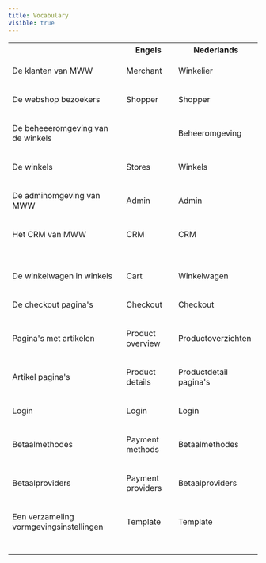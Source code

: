 ```yaml
---
title: Vocabulary
visible: true
---
```


<table class="data-table">
<tbody>
<tr>
<th>&nbsp;</th>
<th><strong>Engels</strong></th>
<th><strong>Nederlands</strong></th>
</tr>
<tr>
<td>
<p><span style="font-weight: 400;">De klanten van MWW</span></p>
</td>
<td>
<p><span style="font-weight: 400;">Merchant</span></p>
</td>
<td>
<p><span style="font-weight: 400;">Winkelier</span></p>
</td>
</tr>
<tr>
<td>
<p><span style="font-weight: 400;">De webshop bezoekers</span></p>
</td>
<td>
<p><span style="font-weight: 400;">Shopper</span></p>
</td>
<td>
<p><span style="font-weight: 400;">Shopper</span></p>
</td>
</tr>
<tr>
<td>
<p><span style="font-weight: 400;">De beheeeromgeving van de winkels</span></p>
</td>
<td>&nbsp;</td>
<td>
<p><span style="font-weight: 400;">Beheeromgeving</span></p>
</td>
</tr>
<tr>
<td>
<p><span style="font-weight: 400;">De winkels</span></p>
</td>
<td>
<p><span style="font-weight: 400;">Stores</span></p>
</td>
<td>
<p><span style="font-weight: 400;">Winkels</span></p>
</td>
</tr>
<tr>
<td>
<p><span style="font-weight: 400;">De adminomgeving van MWW</span></p>
</td>
<td>
<p><span style="font-weight: 400;">Admin</span></p>
</td>
<td>
<p><span style="font-weight: 400;">Admin</span></p>
</td>
</tr>
<tr>
<td>
<p><span style="font-weight: 400;">Het CRM van MWW</span></p>
</td>
<td>
<p><span style="font-weight: 400;">CRM</span></p>
</td>
<td>
<p><span style="font-weight: 400;">CRM</span></p>
</td>
</tr>
<tr>
<td>&nbsp;</td>
<td>&nbsp;</td>
<td>&nbsp;</td>
</tr>
<tr>
<td>
<p><span style="font-weight: 400;">De winkelwagen in winkels</span></p>
</td>
<td>
<p><span style="font-weight: 400;">Cart</span></p>
</td>
<td>
<p><span style="font-weight: 400;">Winkelwagen</span></p>
</td>
</tr>
<tr>
<td>
<p><span style="font-weight: 400;">De checkout pagina's</span></p>
</td>
<td>
<p><span style="font-weight: 400;">Checkout</span></p>
</td>
<td>
<p><span style="font-weight: 400;">Checkout</span></p>
</td>
</tr>
<tr>
<td>
<p><span style="font-weight: 400;">Pagina's met artikelen</span></p>
</td>
<td>
<p><span style="font-weight: 400;">Product overview</span></p>
</td>
<td>
<p><span style="font-weight: 400;">Productoverzichten</span></p>
</td>
</tr>
<tr>
<td>
<p><span style="font-weight: 400;">Artikel pagina's</span></p>
</td>
<td>
<p><span style="font-weight: 400;">Product details</span></p>
</td>
<td>
<p><span style="font-weight: 400;">Productdetail pagina's</span></p>
</td>
</tr>
<tr>
<td>
<p><span style="font-weight: 400;">Login</span></p>
</td>
<td>
<p><span style="font-weight: 400;">Login</span></p>
</td>
<td>
<p><span style="font-weight: 400;">Login</span></p>
</td>
</tr>
<tr>
<td>
<p><span style="font-weight: 400;">Betaalmethodes</span></p>
</td>
<td>
<p><span style="font-weight: 400;">Payment methods</span></p>
</td>
<td>
<p><span style="font-weight: 400;">Betaalmethodes</span></p>
</td>
</tr>
<tr>
<td>
<p><span style="font-weight: 400;">Betaalproviders</span></p>
</td>
<td>
<p><span style="font-weight: 400;">Payment providers</span></p>
</td>
<td>
<p><span style="font-weight: 400;">Betaalproviders</span></p>
</td>
</tr>
<tr>
<td>
<p><span style="font-weight: 400;">Een verzameling vormgevingsinstellingen</span></p>
</td>
<td>
<p><span style="font-weight: 400;">Template</span></p>
</td>
<td>
<p><span style="font-weight: 400;">Template</span></p>
</td>
</tr>
<tr>
<td>&nbsp;</td>
<td>&nbsp;</td>
<td>&nbsp;</td>
</tr>
</tbody>
</table>